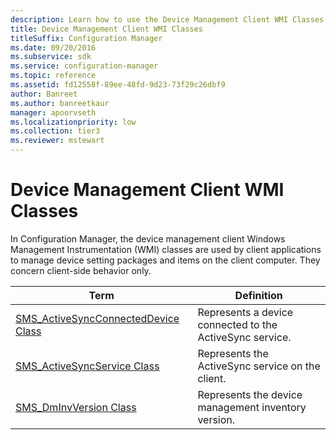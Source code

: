 ```yaml
---
description: Learn how to use the Device Management Client WMI Classes to manage device setting packages and items on the client computer.
title: Device Management Client WMI Classes
titleSuffix: Configuration Manager
ms.date: 09/20/2016
ms.subservice: sdk
ms.service: configuration-manager
ms.topic: reference
ms.assetid: fd12558f-89ee-48fd-9d23-73f29c26dbf9
author: Banreet
ms.author: banreetkaur
manager: apoorvseth
ms.localizationpriority: low
ms.collection: tier3
ms.reviewer: mstewart
---
```

# Device Management Client WMI Classes

In Configuration Manager, the device management client Windows Management Instrumentation (WMI) classes are used by client applications to manage device setting packages and items on the client computer. They concern client-side behavior only.

|Term|Definition|
|----------|----------------|
|[SMS_ActiveSyncConnectedDevice Class](../../../../../develop/reference/core/clients/client-classes/sms_activesyncconnecteddevice-client-wmi-class.md)|Represents a device connected to the ActiveSync service.|
|[SMS_ActiveSyncService Class](../../../../../develop/reference/core/clients/client-classes/sms_activesyncservice-client-wmi-class.md)|Represents the ActiveSync service on the client.|
|[SMS_DmInvVersion Class](../../../../../develop/reference/core/clients/client-classes/sms_dminvversion-client-wmi-class.md)|Represents the device management inventory version.|
